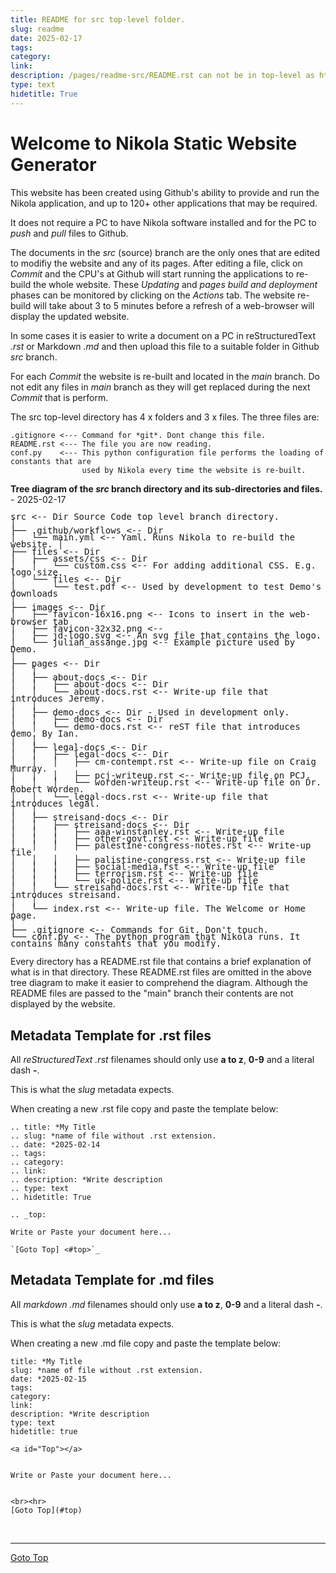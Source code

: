 ```yaml
---
title: README for src top-level folder.
slug: readme
date: 2025-02-17
tags: 
category: 
link: 
description: /pages/readme-src/README.rst can not be in top-level as html file in top-level is index.html. i.e. Home Page
type: text
hidetitle: True
---
```


<a id="Top"></a>

Welcome to Nikola Static Website Generator
==========================================

This website has been created using Github's ability to provide and run the Nikola 
application, and up to 120+ other applications that may be required.

It does not require a PC to have Nikola software installed and for the PC to *push* and 
*pull* files to Github.

The documents in the *src* (source) branch are the only ones that are edited to modifiy the 
website and any of its pages. After editing a file, click on *Commit* and the CPU's at 
Github will start running the applications to re-build the whole website. These *Updating* 
and *pages build and deployment* phases can be monitored by clicking on the *Actions* tab. 
The website re-build will take about 3 to 5 minutes before a refresh of a web-browser will 
display the updated website.

In some cases it is easier to write a document on a PC in reStructuredText *.rst* or 
Markdown *.md* and then upload this file to a suitable folder in Github *src* branch.

For each *Commit* the website is re-built and located in the *main* branch. Do not edit any 
files in *main* branch as they will get replaced during the next *Commit* that is perform.

The src top-level directory has 4 x folders and 3 x files. The three files are:

```
.gitignore <--- Command for *git*. Dont change this file.
README.rst <--- The file you are now reading.
conf.py    <--- This python configuration file performs the loading of constants that are
                used by Nikola every time the website is re-built. 
```

**Tree diagram of the *src* branch directory and its sub-directories and files.** - 2025-02-17

<p style="line-height: 0.8em; font-family: monospace, monospace;">
src <-- Dir Source Code top level branch directory. <br> 
│ <br> 
├── .github/workflows <-- Dir <br> 
│&nbsp;&nbsp;&nbsp;└── main.yml <-- Yaml. Runs Nikola to re-build the website.
│ <br> 
├── files <-- Dir <br> 
│&nbsp;&nbsp;&nbsp;├── assets/css <-- Dir <br> 
│&nbsp;&nbsp;&nbsp;│&nbsp;&nbsp;&nbsp;└── custom.css <-- For adding additional CSS. E.g. logo size. <br> 
│&nbsp;&nbsp;&nbsp;└── files <-- Dir <br> 
│&nbsp;&nbsp;&nbsp;&nbsp;&nbsp;&nbsp;&nbsp;└── test.pdf <-- Used by development to test Demo's downloads <br> 
│ <br> 
├── images <-- Dir <br> 
│&nbsp;&nbsp;&nbsp;├── favicon-16x16.png <-- Icons to insert in the web-browser tab <br> 
│&nbsp;&nbsp;&nbsp;├── favicon-32x32.png <-- <br> 
│&nbsp;&nbsp;&nbsp;├── jd-logo.svg <-- An svg file that contains the logo. <br> 
│&nbsp;&nbsp;&nbsp;└── julian_assange.jpg <-- Example picture used by Demo. <br> 
│ <br> 
├── pages <-- Dir <br> 
│&nbsp;&nbsp;&nbsp;│ <br> 
│&nbsp;&nbsp;&nbsp;├── about-docs <-- Dir <br> 
│&nbsp;&nbsp;&nbsp;│&nbsp;&nbsp;&nbsp;├── about-docs <-- Dir <br> 
│&nbsp;&nbsp;&nbsp;│&nbsp;&nbsp;&nbsp;└── about-docs.rst <-- Write-up file that introduces Jeremy. <br> 
│&nbsp;&nbsp;&nbsp;│ <br> 
│&nbsp;&nbsp;&nbsp;├── demo-docs <-- Dir - Used in development only. <br> 
│&nbsp;&nbsp;&nbsp;│&nbsp;&nbsp;&nbsp;├── demo-docs <-- Dir <br> 
│&nbsp;&nbsp;&nbsp;│&nbsp;&nbsp;&nbsp;└── demo-docs.rst <-- reST file that introduces demo. By Ian. <br> 
│&nbsp;&nbsp;&nbsp;│ <br> 
│&nbsp;&nbsp;&nbsp;├── legal-docs <-- Dir <br> 
│&nbsp;&nbsp;&nbsp;│&nbsp;&nbsp;&nbsp;├── legal-docs <-- Dir <br> 
│&nbsp;&nbsp;&nbsp;│&nbsp;&nbsp;&nbsp;│&nbsp;&nbsp;&nbsp;├── cm-contempt.rst <-- Write-up file on Craig Murray. <br> 
│&nbsp;&nbsp;&nbsp;│&nbsp;&nbsp;&nbsp;│&nbsp;&nbsp;&nbsp;├── pcj-writeup.rst <-- Write-up file on PCJ. <br> 
│&nbsp;&nbsp;&nbsp;│&nbsp;&nbsp;&nbsp;│&nbsp;&nbsp;&nbsp;└── worden-writeup.rst <-- Write-up file on Dr. Robert Worden. <br> 
│&nbsp;&nbsp;&nbsp;│&nbsp;&nbsp;&nbsp;└── legal-docs.rst <-- Write-up file that introduces legal. <br> 
│&nbsp;&nbsp;&nbsp;│ <br> 
│&nbsp;&nbsp;&nbsp;├── streisand-docs <-- Dir <br> 
│&nbsp;&nbsp;&nbsp;│&nbsp;&nbsp;&nbsp;├── streisand-docs <-- Dir <br> 
│&nbsp;&nbsp;&nbsp;│&nbsp;&nbsp;&nbsp;│&nbsp;&nbsp;&nbsp;├── aaa-winstanley.rst <-- Write-up file <br> 
│&nbsp;&nbsp;&nbsp;│&nbsp;&nbsp;&nbsp;│&nbsp;&nbsp;&nbsp;├── other-govt.rst <-- Write-up file <br> 
│&nbsp;&nbsp;&nbsp;│&nbsp;&nbsp;&nbsp;│&nbsp;&nbsp;&nbsp;├── palestine-congress-notes.rst <-- Write-up file <br> 
│&nbsp;&nbsp;&nbsp;│&nbsp;&nbsp;&nbsp;│&nbsp;&nbsp;&nbsp;├── palistine-congress.rst <-- Write-up file <br> 
│&nbsp;&nbsp;&nbsp;│&nbsp;&nbsp;&nbsp;│&nbsp;&nbsp;&nbsp;├── social-media.rst <-- Write-up file <br> 
│&nbsp;&nbsp;&nbsp;│&nbsp;&nbsp;&nbsp;│&nbsp;&nbsp;&nbsp;├── terrorism.rst <-- Write-up file <br> 
│&nbsp;&nbsp;&nbsp;│&nbsp;&nbsp;&nbsp;│&nbsp;&nbsp;&nbsp;└── uk-police.rst <-- Write-up file <br> 
│&nbsp;&nbsp;&nbsp;│&nbsp;&nbsp;&nbsp;└── streisand-docs.rst <-- Write-up file that introduces streisand. <br> 
│&nbsp;&nbsp;&nbsp;│ <br> 
│&nbsp;&nbsp;&nbsp;└── index.rst <-- Write-up file. The Welcome or Home page. <br> 
│ <br> 
├── .gitignore <-- Commands for Git. Don't touch. <br> 
└── conf.py <-- The python program that Nikola runs. It contains many constants that you modify. <br>
</p>

Every directory has a README.rst file that contains a brief explanation of what is in that
directory. These README.rst files are omitted in the above tree diagram to make it 
easier to comprehend the diagram. Although the README files are passed to the "main"
branch their contents are not displayed by the website.


Metadata Template for .rst files
--------------------------------

All *reStructuredText .rst* filenames should only use **a to z**, **0-9** and a literal dash **-**.

This is what the *slug* metadata expects.

When creating a new .rst file copy and paste the template below:
```
.. title: *My Title
.. slug: *name of file without .rst extension.
.. date: *2025-02-14
.. tags: 
.. category: 
.. link: 
.. description: *Write description
.. type: text
.. hidetitle: True

.. _top:

Write or Paste your document here...

`[Goto Top] <#top>`_

```

Metadata Template for .md files
-------------------------------

All *markdown .md* filenames should only use **a to z**, **0-9** and a literal dash **-**.

This is what the *slug* metadata expects.

When creating a new .md file copy and paste the template below:

```
title: *My Title
slug: *name of file without .rst extension.
date: *2025-02-15
tags: 
category: 
link: 
description: *Write description 
type: text
hidetitle: true

<a id="Top"></a>


Write or Paste your document here...


<br><hr>
[Goto Top](#top)
```

<br><hr>
[Goto Top](#top)
